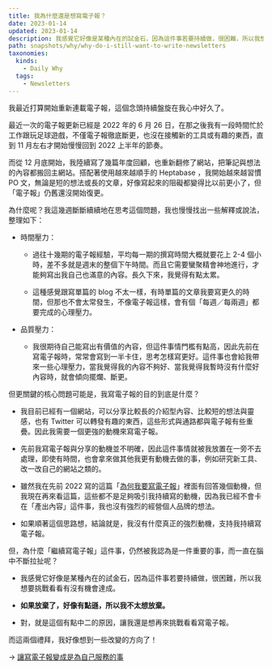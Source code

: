 ```yaml
---
title: 我為什麼還是想寫電子報？
date: 2023-01-14
updated: 2023-01-14
description: 我感覺它好像是某種內在的試金石，因為這件事若要持續做，很困難，所以我想要挑戰看看有沒有機會達成。
path: snapshots/why/why-do-i-still-want-to-write-newsletters
taxonomies:
  kinds: 
    - Daily Why
  tags: 
    - Newsletters
---
```


我最近打算開始重新連載電子報，這個念頭持續盤旋在我心中好久了。

最近一次的電子報更新已經是 2022 年的 6 月 26 日，在那之後我有一段時間忙於工作跟玩足球遊戲，不僅電子報徹底斷更，也沒在接觸新的工具或有趣的東西，直到 11 月左右才開始慢慢回到 2022 上半年的節奏。

而從 12 月底開始，我陸續寫了幾篇年度回顧，也重新翻修了網站，把筆記與想法的內容都搬回主網站。搭配著使用越來越順手的 Heptabase ，我開始越來越習慣 PO 文，無論是短的想法或長的文章，好像寫起來的阻礙都變得比以前更小了，但「電子報」仍舊還沒開始復更。

為什麼呢？我這幾週斷斷續續地在思考這個問題，我也慢慢找出一些解釋或說法，整理如下：

* 時間壓力：

  * 過往十幾期的電子報經驗，平均每一期的撰寫時間大概就要花上 2-4 個小時，差不多就是週末的整個下午時間。而且它需要蠻聚精會神地進行，才能夠寫出我自己也滿意的內容。長久下來，我覺得有點太累。

  * 這種感覺跟寫單篇的 blog 不太一樣，有時單篇的文章我要寫更久的時間，但那也不會太常發生，不像電子報這樣，會有個「每週／每兩週」都要完成的心理壓力。

* 品質壓力：

  * 我很期待自己能寫出有價值的內容，但這件事情門檻有點高，因此先前在寫電子報時，常常會寫到一半卡住，思考怎樣寫更好。這件事也會給我帶來一些心理壓力，當我覺得我的內容不夠好、當我覺得我暫時沒有什麼好內容時，就會傾向擺爛、斷更。

但更關鍵的核心問題可能是，我寫電子報的目的到底是什麼？

* 我目前已經有一個網站，可以分享比較長的介紹型內容、比較短的想法與靈感，也有 Twitter 可以轉發有趣的東西，這些形式與通路都與電子報有些重疊。因此我需要一個更強的動機來寫電子報。

* 先前我寫電子報與分享的動機並不明確，因此這件事情就被我放置在一旁不去處理，即使有時間，也會拿來做其他我更有動機去做的事，例如研究新工具、改一改自己的網站之類的。

* 雖然我在先前 2022 寫的這篇「[為何我要寫電子報](/snapshots/why/why-do-i-want-to-write-newsletters/)」裡面有回答幾個動機，但我現在再來看這篇，這些都不是足夠吸引我持續寫的動機，因為我已經不會卡在「產出內容」這件事，我也沒有強烈的經營個人品牌的想法。

* 如果順著這個思路想，結論就是，我沒有什麼真正的強烈動機，支持我持續寫電子報。


但，為什麼「繼續寫電子報」這件事，仍然被我認為是一件重要的事，而一直在腦中不斷拉扯呢？

* 我感覺它好像是某種內在的試金石，因為這件事若要持續做，很困難，所以我想要挑戰看看有沒有機會達成。

* **如果放棄了，好像有點遜，所以我不太想放棄。**

* 對，就是這個有點中二的原因，讓我還是想再來挑戰看看寫電子報。

而這兩個禮拜，我好像想到一些改變的方向了！

-> [讓寫電子報變成是為自己服務的事](/snapshots/random/let-the-writing-of-the-newsletter-become-a-matter-of-service-to-yourself)